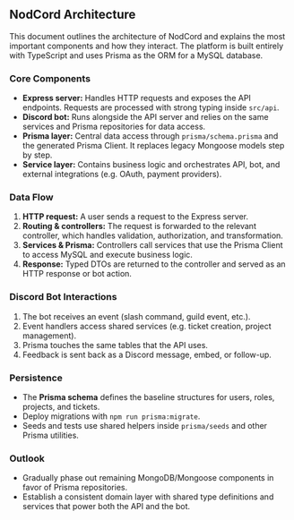 ## NodCord Architecture

This document outlines the architecture of NodCord and explains the most important components and how they interact. The platform is built entirely with TypeScript and uses Prisma as the ORM for a MySQL database.

### Core Components

- **Express server:** Handles HTTP requests and exposes the API endpoints. Requests are processed with strong typing inside `src/api`.
- **Discord bot:** Runs alongside the API server and relies on the same services and Prisma repositories for data access.
- **Prisma layer:** Central data access through `prisma/schema.prisma` and the generated Prisma Client. It replaces legacy Mongoose models step by step.
- **Service layer:** Contains business logic and orchestrates API, bot, and external integrations (e.g. OAuth, payment providers).

### Data Flow

1. **HTTP request:** A user sends a request to the Express server.
2. **Routing & controllers:** The request is forwarded to the relevant controller, which handles validation, authorization, and transformation.
3. **Services & Prisma:** Controllers call services that use the Prisma Client to access MySQL and execute business logic.
4. **Response:** Typed DTOs are returned to the controller and served as an HTTP response or bot action.

### Discord Bot Interactions

1. The bot receives an event (slash command, guild event, etc.).
2. Event handlers access shared services (e.g. ticket creation, project management).
3. Prisma touches the same tables that the API uses.
4. Feedback is sent back as a Discord message, embed, or follow-up.

### Persistence

- The **Prisma schema** defines the baseline structures for users, roles, projects, and tickets.
- Deploy migrations with `npm run prisma:migrate`.
- Seeds and tests use shared helpers inside `prisma/seeds` and other Prisma utilities.

### Outlook

- Gradually phase out remaining MongoDB/Mongoose components in favor of Prisma repositories.
- Establish a consistent domain layer with shared type definitions and services that power both the API and the bot.
